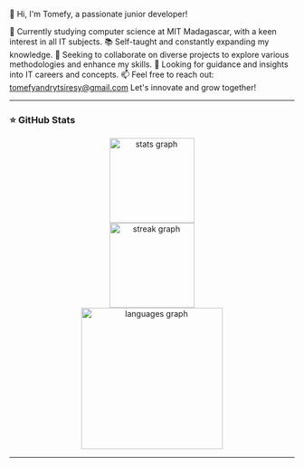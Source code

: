 👋 Hi, I'm Tomefy, a passionate junior developer!

🌱 Currently studying computer science at MIT Madagascar, with a keen interest in all IT subjects.
📚 Self-taught and constantly expanding my knowledge.
👯 Seeking to collaborate on diverse projects to explore various methodologies and enhance my skills.
🤔 Looking for guidance and insights into IT careers and concepts.
📫 Feel free to reach out: tomefyandrytsiresy@gmail.com
Let's innovate and grow together!

<hr>
    <div>
        <h3>⭐ GitHub Stats</h3>
        <div align="center">
          <img src="https://github-readme-stats.vercel.app/api?username=Tomefy5&hide_title=true&hide_rank=true&show_icons=true&include_all_commits=true&count_private=true&disable_animations=false&theme=radical&locale=en&hide_border=true" height="150" alt="stats graph" /> <br>
          <img src="https://streak-stats.demolab.com?user=Tomefy5&locale=en&mode=weekly&theme=radical&hide_border=true&border_radius=5" height="150" alt="streak graph" /> <br>
          <img src="https://github-readme-stats.vercel.app/api/top-langs?username=Tomefy5&locale=en&hide_title=true&layout=compact&card_width=420&langs_count=12&theme=radical&hide_border=true" height="250" alt="languages graph"  /> <br>
        </div>
        
<hr>
